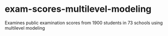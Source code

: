 # exam-scores-multilevel-modeling
Examines public examination scores from 1900 students in 73 schools using multilevel modeling
